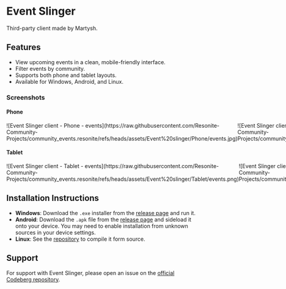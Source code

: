 # Event Slinger

Third-party client made by Martysh.

## Features

*   View upcoming events in a clean, mobile-friendly interface.
*   Filter events by community.
*   Supports both phone and tablet layouts.
*   Available for Windows, Android, and Linux.

### Screenshots

#### Phone

<section markdown="1" style="display: flex;">

<div class="my-block" markdown="1">
![Event Slinger client - Phone - events](https://raw.githubusercontent.com/Resonite-Community-Projects/community_events.resonite/refs/heads/assets/Event%20slinger/Phone/events.jpg)
</div>
<div class="my-block" markdown="1">
![Event Slinger client - Phone - event](https://raw.githubusercontent.com/Resonite-Community-Projects/community_events.resonite/refs/heads/assets/Event%20slinger/Phone/event.jpg)
</div>
<div class="my-block" markdown="1">
![Event Slinger client - Phone - communities](https://raw.githubusercontent.com/Resonite-Community-Projects/community_events.resonite/refs/heads/assets/Event%20slinger/Phone/communities.jpg)
</div>
</section>

#### Tablet

<section markdown="1" style="display: flex;">

<div class="my-block" markdown="1">
![Event Slinger client - Tablet - events](https://raw.githubusercontent.com/Resonite-Community-Projects/community_events.resonite/refs/heads/assets/Event%20slinger/Tablet/events.png)
</div>
<div class="my-block" markdown="1">
![Event Slinger client - Tablet - communities](https://raw.githubusercontent.com/Resonite-Community-Projects/community_events.resonite/refs/heads/assets/Event%20slinger/Tablet/communities.png)
</div>
</section>

## Installation Instructions

*   **Windows**: Download the `.exe` installer from the [release page](https://codeberg.org/Martysh12/event_slinger/releases) and run it.
*   **Android**: Download the `.apk` file from the [release page](https://codeberg.org/Martysh12/event_slinger/releases) and sideload it onto your device. You may need to enable installation from unknown sources in your device settings.
*   **Linux**: See the [repository](https://codeberg.org/Martysh12/event_slinger) to compile it form source.

## Support

For support with Event Slinger, please open an issue on the [official Codeberg repository](https://codeberg.org/Martysh12/event_slinger/issues).
